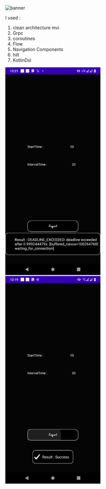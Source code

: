 ![banner](https://miro.medium.com/max/784/1*yMpBGtp4ifmc3u7vnEi4wQ.png)

I used :
1. clean architecture mvi
2. Grpc
3. coroutines
4. Flow
5. Navigation Components
6. hilt
7. KotlinDsl



<img src="/screenshots/error.png" width="300" >  <img src="/screenshots/success.png" width="300" >




